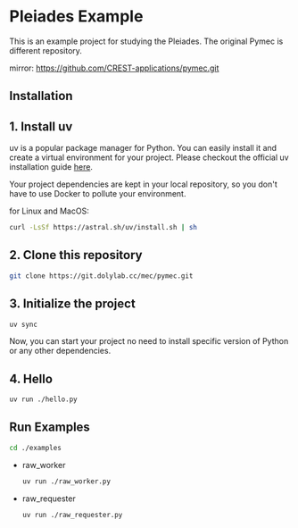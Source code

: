 # Pleiades Example

This is an example project for studying the Pleiades.
The original Pymec is different repository.

mirror: <https://github.com/CREST-applications/pymec.git>

## Installation

## 1. Install uv

uv is a popular package manager for Python. You can easily install it and create a virtual environment for your project.
Please checkout the official uv installation guide [here](https://docs.astral.sh/uv/getting-started/installation/).

Your project dependencies are kept in your local repository, so you don't have to use Docker to pollute your environment.

for Linux and MacOS:

```bash
curl -LsSf https://astral.sh/uv/install.sh | sh
```

## 2. Clone this repository

```bash
git clone https://git.dolylab.cc/mec/pymec.git
```

## 3. Initialize the project

```bash
uv sync
```

Now, you can start your project no need to install specific version of Python or any other dependencies.

## 4. Hello

```bash
uv run ./hello.py
```

## Run Examples

```bash
cd ./examples
```

- raw_worker
  
  ```bash
  uv run ./raw_worker.py
  ```

- raw_requester

  ```bash
  uv run ./raw_requester.py
  ```
